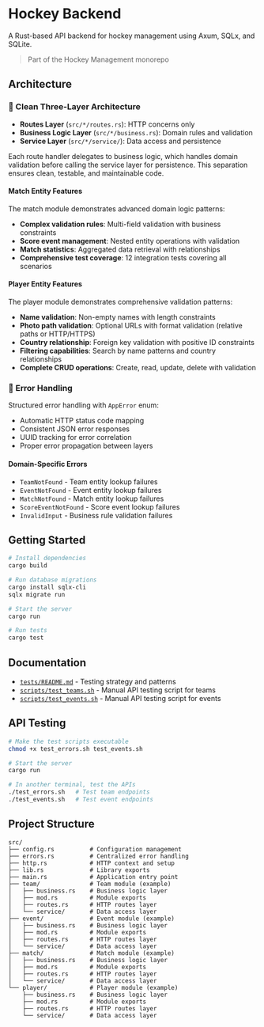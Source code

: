# Hockey Backend

A Rust-based API backend for hockey management using Axum, SQLx, and SQLite.

> Part of the Hockey Management monorepo

## Architecture

### 🎯 Clean Three-Layer Architecture

- **Routes Layer** (`src/*/routes.rs`): HTTP concerns only
- **Business Logic Layer** (`src/*/business.rs`): Domain rules and validation  
- **Service Layer** (`src/*/service/`): Data access and persistence

Each route handler delegates to business logic, which handles domain validation before calling the service layer for persistence. This separation ensures clean, testable, and maintainable code.

#### Match Entity Features
The match module demonstrates advanced domain logic patterns:
- **Complex validation rules**: Multi-field validation with business constraints
- **Score event management**: Nested entity operations with validation
- **Match statistics**: Aggregated data retrieval with relationships
- **Comprehensive test coverage**: 12 integration tests covering all scenarios

#### Player Entity Features
The player module demonstrates comprehensive validation patterns:
- **Name validation**: Non-empty names with length constraints
- **Photo path validation**: Optional URLs with format validation (relative paths or HTTP/HTTPS)
- **Country relationship**: Foreign key validation with positive ID constraints
- **Filtering capabilities**: Search by name patterns and country relationships
- **Complete CRUD operations**: Create, read, update, delete with validation

### 🔧 Error Handling

Structured error handling with `AppError` enum:
- Automatic HTTP status code mapping
- Consistent JSON error responses
- UUID tracking for error correlation
- Proper error propagation between layers

#### Domain-Specific Errors
- `TeamNotFound` - Team entity lookup failures
- `EventNotFound` - Event entity lookup failures  
- `MatchNotFound` - Match entity lookup failures
- `ScoreEventNotFound` - Score event lookup failures
- `InvalidInput` - Business rule validation failures

## Getting Started

```bash
# Install dependencies
cargo build

# Run database migrations
cargo install sqlx-cli
sqlx migrate run

# Start the server
cargo run

# Run tests
cargo test
```

## Documentation

- [`tests/README.md`](tests/README.md) - Testing strategy and patterns
- [`scripts/test_teams.sh`](scripts/test_teams.sh) - Manual API testing script for teams
- [`scripts/test_events.sh`](scripts/test_events.sh) - Manual API testing script for events

## API Testing

```bash
# Make the test scripts executable
chmod +x test_errors.sh test_events.sh

# Start the server
cargo run

# In another terminal, test the APIs
./test_errors.sh   # Test team endpoints
./test_events.sh   # Test event endpoints
```

## Project Structure

```
src/
├── config.rs          # Configuration management
├── errors.rs          # Centralized error handling
├── http.rs            # HTTP context and setup
├── lib.rs             # Library exports
├── main.rs            # Application entry point
├── team/              # Team module (example)
│   ├── business.rs    # Business logic layer
│   ├── mod.rs         # Module exports
│   ├── routes.rs      # HTTP routes layer
│   └── service/       # Data access layer
├── event/             # Event module (example)
│   ├── business.rs    # Business logic layer
│   ├── mod.rs         # Module exports
│   ├── routes.rs      # HTTP routes layer
│   └── service/       # Data access layer
├── match/             # Match module (example)
│   ├── business.rs    # Business logic layer
│   ├── mod.rs         # Module exports
│   ├── routes.rs      # HTTP routes layer
│   └── service/       # Data access layer
└── player/            # Player module (example)
    ├── business.rs    # Business logic layer
    ├── mod.rs         # Module exports
    ├── routes.rs      # HTTP routes layer
    └── service/       # Data access layer
```